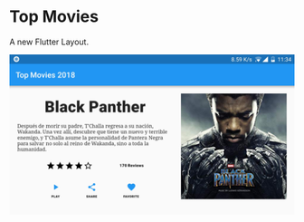 # Top Movies

A new Flutter Layout.

<img src="https://github.com/MisaelMolina/topmovies/blob/master/images/Screenshot.jpg" width=800>
